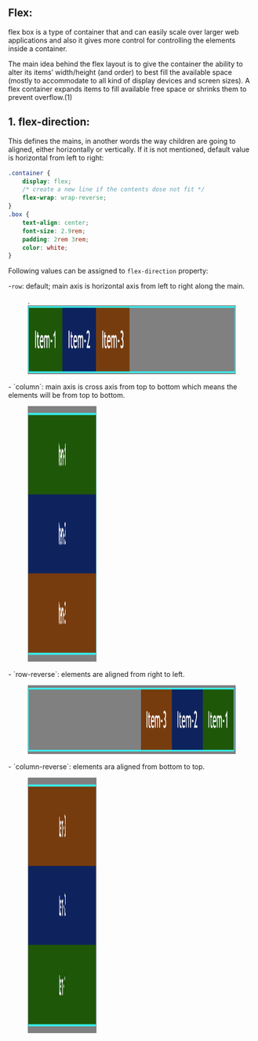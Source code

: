 ## Flex:

flex box is a type of container that and can easily scale over larger web applications and also it gives more control for controlling the elements inside a container.

The main idea behind the flex layout is to give the container the ability to alter its items’ width/height (and order) to best fill the available space (mostly to accommodate to all kind of display devices and screen sizes). A flex container expands items to fill available free space or shrinks them to prevent overflow.(1)

## 1. flex-direction:

This defines the mains, in another words the way children are going to aligned, either horizontally or vertically.
If it is not mentioned, default value is horizontal from left to right:

```css
.container {
	display: flex;
	/* create a new line if the contents dose not fit */
	flex-wrap: wrap-reverse;
}
.box {
	text-align: center;
	font-size: 2.9rem;
	padding: 2rem 3rem;
	color: white;
}
```

Following values can be assigned to `flex-direction` property:

-`row`: default; main axis is horizontal axis from left to right along the main.

  <figure>.
  <img src="../assets/direction/row.png" alt="description of row direction" height="140" width="520" />
  </figure>
- `column`: main axis is cross axis from top to bottom which means the elements will be from top to bottom.
  <figure>
  <img src="../assets/direction/col.png" alt="description of block level elements" height="520" width="140" />
  </figure>
- `row-reverse`: elements are aligned from right to left.
  <figure>
  <img src="../assets/direction/row-rev.png" alt="flex direction row reverse" height="140" width="520" />
  </figure>
- `column-reverse`: elements ara aligned from bottom to top.
  <figure>
  <img src="../assets/direction/col-rev.png" alt="flex direction reverse column" height="520" width="140" />
  </figure>
